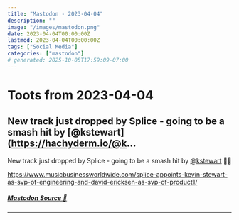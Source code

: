 ```yaml
---
title: "Mastodon - 2023-04-04"
description: ""
image: "/images/mastodon.png"
date: 2023-04-04T00:00:00Z
lastmod: 2023-04-04T00:00:00Z
tags: ["Social Media"]
categories: ["mastodon"]
# generated: 2025-10-05T17:59:09-07:00
---
```


# Toots from 2023-04-04

## New track just dropped by Splice - going to be a smash hit by [@kstewart](https://hachyderm.io/@k...

New track just dropped by Splice - going to be a smash hit by [@kstewart](https://hachyderm.io/@kstewart) 🎉👏

<https://www.musicbusinessworldwide.com/splice-appoints-kevin-stewart-as-svp-of-engineering-and-david-ericksen-as-svp-of-product1/>

##### [Mastodon Source 🐘](https://hachyderm.io/@mweagle/110142900631223840)

---

